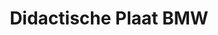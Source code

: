 ---
title: "Didactische Plaat BMW"
slug: "bmw"
description: De opdracht hield in dat er een banner voor de Facebook groep van de klas moest worden gemaakt.
type: "intern"
members:
    - name: "Jonas Dermul"
      direction: "Cross-Media Ontwerp"
      subdirection: "Graphic Design"
      disk: "2e Schijf"
thumbnail:
    url: "thumb.jpg"
    alt: ""
    height: 1
    width: 1
    text-color: "344072"
    background-color: "344072"
media:
    - url: "1.visual.png"
      type: "image"
      text: "Started with an idea, worked out a sketch and digitalized it."
    - url: "2.poster.png"
      type: "image"
created: 20/01/2017
order: 2
---